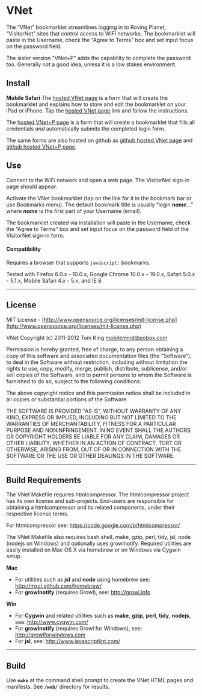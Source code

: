 # VNet #

The “VNet” bookmarklet streamlines logging in to Roving Planet, “VisitorNet” sites that
control access to WiFi networks. The bookmarklet will paste in the Username, check the
“Agree to Terms” box and set input focus on the password field.

The sister version "VNet+P" adds the capability to complete the password too. Generally
not a good idea, unless it is a low stakes environment.

## Install ##

**Mobile Safari**
The [hosted VNet page](http://mmind.me/vnet) is a form that will create the bookmarklet and
explains how to store and edit the bookmarklet on your iPad or iPhone. Tap the
[hosted VNet page](http://mmind.me/vnet) link and follow the instructions.

The [hosted VNet+P page](http://mmind.me/vnetp) is a form that will create a
bookmarklet that fills all credentials *and* automatically submits the completed login form.

The same forms are also hosted on github as [github hosted VNet page](http://mobilemind.github.com/VNet/vnet.html)
and [github hosted VNet+P page](http://mobilemind.github.com/VNet/vnetp.html).

## Use ##

Connect to the WiFi network and open a web page. The VisitorNet sign-in page should appear.

Activate the VNet bookmarklet (tap on the link for it in the bookmark bar or use Bookmarks
menu). The default bookmark title is usually “login ___name___…” where ___name___ is the
first part of your Username (email).

The bookmarklet created via installation will paste in the Username, check the “Agree to
Terms” box and set input focus on the password field of the VisitorNet sign-in form.

#### Compatibility

Requires a browser that supports ````javascript:```` bookmarks.

Tested with Firefox 6.0.x - 10.0.x, Google Chrome 10.0.x - 19.0.x,
Safari 5.0.x - 5.1.x, Mobile Safari 4.x - 5.x, and IE 8.

----------

## License ##

MIT License - [http://www.opensource.org/licenses/mit-license.php](http://www.opensource.org/licenses/mit-license.php)

VNet
Copyright (c) 2011-2012 Tom King <mobilemind@pobox.com>

Permission is hereby granted, free of charge, to any person obtaining
a copy of this software and associated documentation files (the
"Software"), to deal in the Software without restriction, including
without limitation the rights to use, copy, modify, merge, publish,
distribute, sublicense, and/or sell copies of the Software, and to
permit persons to whom the Software is furnished to do so, subject to
the following conditions:

The above copyright notice and this permission notice shall be
included in all copies or substantial portions of the Software.

THE SOFTWARE IS PROVIDED "AS IS", WITHOUT WARRANTY OF ANY KIND,
EXPRESS OR IMPLIED, INCLUDING BUT NOT LIMITED TO THE WARRANTIES OF
MERCHANTABILITY, FITNESS FOR A PARTICULAR PURPOSE AND
NONINFRINGEMENT. IN NO EVENT SHALL THE AUTHORS OR COPYRIGHT HOLDERS BE
LIABLE FOR ANY CLAIM, DAMAGES OR OTHER LIABILITY, WHETHER IN AN ACTION
OF CONTRACT, TORT OR OTHERWISE, ARISING FROM, OUT OF OR IN CONNECTION
WITH THE SOFTWARE OR THE USE OR OTHER DEALINGS IN THE SOFTWARE.

----------

## Build Requirements ##

The VNet Makefile requires htmlcompressor. The htmlcompressor project has its own license
and sub-projects. End-users are responsible for obtaining a htmlcompressor and its related
components, under their respective license terms.

For htmlcompressor see: <https://code.google.com/p/htmlcompressor/>

The VNet Makefile also requires bash shell, make, gzip, perl, tidy, jsl, node (nodejs on Windows)
and optionally uses growlnotify. Required utilities are easily installed on Mac OS X via
homebrew or on Windows via Cygwin setup.

**Mac**

* For utilities such as **jsl** and **node** using homebrew see: <http://mxcl.github.com/homebrew/>
* For **growlnotify** (requires Growl), see: <http://growl.info>

**Win**

* For **Cygwin** and related utilities such as **make**, **gzip**, **perl**, **tidy**, **nodejs**,
see: <http://www.cygwin.com/>
* For **growlnotify** (requires Growl for Windows), see: <http://growlforwindows.com>
* For **jsl**, see: <http://www.javascriptlint.com/>

----------

## Build ##

Use **````make````** at the command shell prompt to create the VNet HTML pages and manifests.
See **````/web/````** directory for results.
